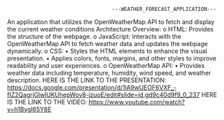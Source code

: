                                       ---WEATHER_FORECAST_APPLICATION---
An application that utilizes the OpenWeatherMap API to fetch and display the current weather conditions 
Architecture Overview:
      o	HTML: Provides the structure of the webpage.
      o	JavaScript: Interacts with the OpenWeatherMap API to fetch weather data and updates the webpage dynamically.
      o	CSS:
       •	Styles the HTML elements to enhance the visual presentation.
       •	Applies colors, fonts, margins, and other styles to improve readability and user experiences.
      o	OpenWeatherMap API:
       •	Provides weather data including temperature, humidity, wind speed, and weather description.
       HERE IS THE LINK TO THE PRESENTATION:
       https://docs.google.com/presentation/d/1lA9wUEOF6VXF_-fIZ2QagrjGlwlUKUhepWoy8-jzuoE/edit#slide=id.gd9c40d9f9_0_237
       HERE IS THE LINK TO THE VIDEO: 
       https://www.youtube.com/watch?v=h1BvgI65Y8E
       
       
       


